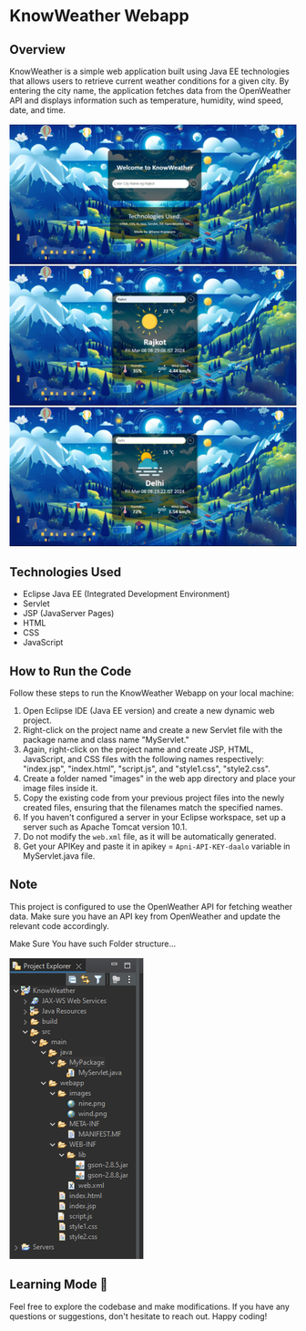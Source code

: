 # KnowWeather Webapp

## Overview

KnowWeather is a simple web application built using Java EE technologies that allows users to retrieve current weather conditions for a given city. By entering the city name, the application fetches data from the OpenWeather API and displays information such as temperature, humidity, wind speed, date, and time.
<br><br>
![HomePage](images/1.png)
<br>
![After Search](images/3.png)
<br>
![After Search](images/2.png)
<br>

## Technologies Used

- Eclipse Java EE (Integrated Development Environment)
- Servlet
- JSP (JavaServer Pages)
- HTML
- CSS
- JavaScript

## How to Run the Code

Follow these steps to run the KnowWeather Webapp on your local machine:

1. Open Eclipse IDE (Java EE version) and create a new dynamic web project.
2. Right-click on the project name and create a new Servlet file with the package name and class name "MyServlet."
3. Again, right-click on the project name and create JSP, HTML, JavaScript, and CSS files with the following names respectively: "index.jsp", "index.html", "script.js", and "style1.css", "style2.css".
4. Create a folder named "images" in the web app directory and place your image files inside it.
5. Copy the existing code from your previous project files into the newly created files, ensuring that the filenames match the specified names.
6. If you haven't configured a server in your Eclipse workspace, set up a server such as Apache Tomcat version 10.1.
7. Do not modify the `web.xml` file, as it will be automatically generated.
8. Get your APIKey and paste it in apikey = `Apni-API-KEY-daalo` variable in MyServlet.java file.

## Note

This project is configured to use the OpenWeather API for fetching weather data. Make sure you have an API key from OpenWeather and update the relevant code accordingly.

Make Sure You have such Folder structure...<br>
<br>
![Folder Structure](images/Folders.png)

## Learning Mode 💛

Feel free to explore the codebase and make modifications. If you have any questions or suggestions, don't hesitate to reach out. Happy coding!

